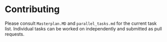 # Contributing

Please consult `Masterplan.MD` and `parallel_tasks.md` for the current task list. Individual tasks can be worked on independently and submitted as pull requests.
